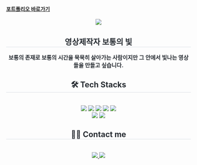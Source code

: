 #### [포트폴리오 바로가기](https://portfolio-ordinary-120525.vercel.app/)

<div align= "center">
    <img src="https://capsule-render.vercel.app/api?type=cylinder&color=b2b7f5&height=120&text=Hello,%20Stranger%20-%20!!&animation=fadeIn&fontColor=f9f9f5&fontSize=50" />
    </div>
    <div align= "center"> 
    <h2 style="border-bottom: 1px solid #d8dee4; color: #282d33;"> 영상제작자 보통의 빛  </h2> 
    <div style="font-weight: 700; font-size: 15px; text-align: center; color: #282d33;"> 보통의 존재로 보통의 시간을 묵묵히 살아가는 사람이지만 그 안에서 빛나는 영상들을 만들고 싶습니다.  </div> 
    </div>
    <div align= "center">
    <h2 style="border-bottom: 1px solid #d8dee4; color: #282d33;"> 🛠️ Tech Stacks </h2> <br> 
    <div style="margin: 0 auto; text-align: center;" align= "center"> <img src="https://img.shields.io/badge/Firebase-FFCA28?style=flat-square&logo=Firebase&logoColor=white">
          <img src="https://img.shields.io/badge/Figma-F24E1E?style=flat-square&logo=Figma&logoColor=white">
          <img src="https://img.shields.io/badge/HTML5-E34F26?style=flat-square&logo=HTML5&logoColor=white">
          <img src="https://img.shields.io/badge/Github-181717?style=flat-square&logo=Github&logoColor=white">
          <img src="https://img.shields.io/badge/Javascript-F7DF1E?style=flat-square&logo=Javascript&logoColor=white">
          <br/><img src="https://img.shields.io/badge/jQuery-0769AD?style=flat-square&logo=jQuery&logoColor=white">
          <img src="https://img.shields.io/badge/Node.js-339933?style=flat-square&logo=Node.js&logoColor=white">
          </div>
    </div>
    <div align= "center">
    <h2 style="border-bottom: 1px solid #d8dee4; color: #282d33;"> 🧑‍💻 Contact me </h2> <br> 
    <div align= "center"> <a href=www.instagram/alison0718> <img src="https://img.shields.io/badge/Instagram-E4405F?style=flat-square&logo=Instagram&logoColor=white&link=www.instagram/alison0718"> </a>
         <a href=mailto:ordinary120525@gmail.com> <img src="https://img.shields.io/badge/Gmail-EA4335?style=flat-square&logo=Gmail&logoColor=white&link=mailto:ordinary120525@gmail.com"> </a>
          </div>  <br> 
    <div align= "center">  </div> 
    </div>
